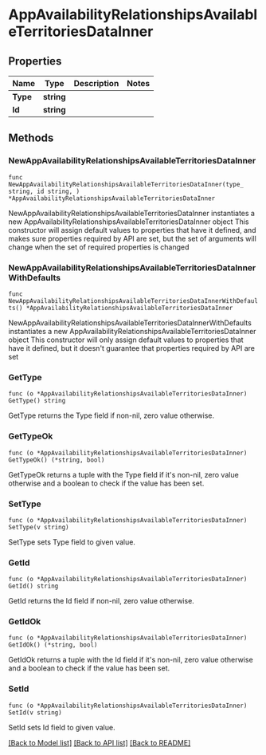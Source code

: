 # AppAvailabilityRelationshipsAvailableTerritoriesDataInner

## Properties

Name | Type | Description | Notes
------------ | ------------- | ------------- | -------------
**Type** | **string** |  | 
**Id** | **string** |  | 

## Methods

### NewAppAvailabilityRelationshipsAvailableTerritoriesDataInner

`func NewAppAvailabilityRelationshipsAvailableTerritoriesDataInner(type_ string, id string, ) *AppAvailabilityRelationshipsAvailableTerritoriesDataInner`

NewAppAvailabilityRelationshipsAvailableTerritoriesDataInner instantiates a new AppAvailabilityRelationshipsAvailableTerritoriesDataInner object
This constructor will assign default values to properties that have it defined,
and makes sure properties required by API are set, but the set of arguments
will change when the set of required properties is changed

### NewAppAvailabilityRelationshipsAvailableTerritoriesDataInnerWithDefaults

`func NewAppAvailabilityRelationshipsAvailableTerritoriesDataInnerWithDefaults() *AppAvailabilityRelationshipsAvailableTerritoriesDataInner`

NewAppAvailabilityRelationshipsAvailableTerritoriesDataInnerWithDefaults instantiates a new AppAvailabilityRelationshipsAvailableTerritoriesDataInner object
This constructor will only assign default values to properties that have it defined,
but it doesn't guarantee that properties required by API are set

### GetType

`func (o *AppAvailabilityRelationshipsAvailableTerritoriesDataInner) GetType() string`

GetType returns the Type field if non-nil, zero value otherwise.

### GetTypeOk

`func (o *AppAvailabilityRelationshipsAvailableTerritoriesDataInner) GetTypeOk() (*string, bool)`

GetTypeOk returns a tuple with the Type field if it's non-nil, zero value otherwise
and a boolean to check if the value has been set.

### SetType

`func (o *AppAvailabilityRelationshipsAvailableTerritoriesDataInner) SetType(v string)`

SetType sets Type field to given value.


### GetId

`func (o *AppAvailabilityRelationshipsAvailableTerritoriesDataInner) GetId() string`

GetId returns the Id field if non-nil, zero value otherwise.

### GetIdOk

`func (o *AppAvailabilityRelationshipsAvailableTerritoriesDataInner) GetIdOk() (*string, bool)`

GetIdOk returns a tuple with the Id field if it's non-nil, zero value otherwise
and a boolean to check if the value has been set.

### SetId

`func (o *AppAvailabilityRelationshipsAvailableTerritoriesDataInner) SetId(v string)`

SetId sets Id field to given value.



[[Back to Model list]](../README.md#documentation-for-models) [[Back to API list]](../README.md#documentation-for-api-endpoints) [[Back to README]](../README.md)


